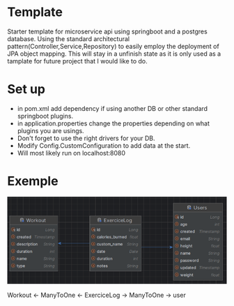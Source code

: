 # Template
Starter template for microservice api using springboot and a postgres database. Using the standard architectural pattern(Controller,Service,Repository)
to easily employ the deployment of JPA object mapping. This will stay in a unfinish state as it is only used as a tamplate for future project that I would
like to do.

# Set up
- in pom.xml add dependency if using another DB or other standard springboot plugins.
- in application.properties change the properties depending on what plugins you are usings.
- Don't forget to use the right drivers for your DB.
- Modify Config.CustomConfiguration to add data at the start.
- Will most likely run on localhost:8080

# Exemple
![img.png](img.png)

Workout <- ManyToOne <- ExerciceLog -> ManyToOne -> user